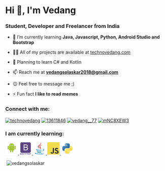 <h1>Hi 👋, I'm Vedang</h1>
<h3>Student, Developer and Freelancer from India</h3>

- 🌱 I’m currently learning **Java, Javascript, Python, Android Studio and Bootstrap**

- 👨‍💻 All of my projects are available at [technovedang.com](VedangSolaskar)

- 📝 Planning to learn C# and Kotlin

- 📫 Reach me at **vedangsolaskar2018@gmail.com**

- 😉 Feel free to message me ;)

- ⚡ Fun fact **I like to read memes**
<h3 align="left">Connect with me:</h3>
<p align="left">
<a href="https://twitter.com/technovedang" target="blank"><img align="center" src="https://raw.githubusercontent.com/rahuldkjain/github-profile-readme-generator/master/src/images/icons/Social/twitter.svg" alt="technovedang" height="30" width="40" /></a>
<a href="https://stackoverflow.com/users/13611846" target="blank"><img align="center" src="https://raw.githubusercontent.com/rahuldkjain/github-profile-readme-generator/master/src/images/icons/Social/stack-overflow.svg" alt="13611846" height="30" width="40" /></a>
<a href="https://instagram.com/vedang__77" target="blank"><img align="center" src="https://raw.githubusercontent.com/rahuldkjain/github-profile-readme-generator/master/src/images/icons/Social/instagram.svg" alt="vedang__77" height="30" width="40" /></a>
<a href="https://discord.gg/mNC8XEW3" target="blank"><img align="center" src="https://raw.githubusercontent.com/rahuldkjain/github-profile-readme-generator/master/src/images/icons/Social/discord.svg" alt="mNC8XEW3" height="30" width="40" /></a>
</p>

<h3 align="left">I am currently learning:</h3>
<p align="left"> <a href="https://developer.android.com" target="_blank"> <img src="https://raw.githubusercontent.com/devicons/devicon/master/icons/android/android-original-wordmark.svg" alt="android" width="40" height="40"/> </a> <a href="https://getbootstrap.com" target="_blank"> <img src="https://raw.githubusercontent.com/devicons/devicon/master/icons/bootstrap/bootstrap-plain-wordmark.svg" alt="bootstrap" width="40" height="40"/> </a> <a href="https://www.java.com" target="_blank"> <img src="https://raw.githubusercontent.com/devicons/devicon/master/icons/java/java-original.svg" alt="java" width="40" height="40"/> </a> <a href="https://developer.mozilla.org/en-US/docs/Web/JavaScript" target="_blank"> <img src="https://raw.githubusercontent.com/devicons/devicon/master/icons/javascript/javascript-original.svg" alt="javascript" width="40" height="40"/> </a> <a href="https://www.python.org" target="_blank"> <img src="https://raw.githubusercontent.com/devicons/devicon/master/icons/python/python-original.svg" alt="python" width="40" height="40"/> </a> </p>

<p>&nbsp;<img align="center" src="https://github-readme-stats.vercel.app/api?username=vedangsolaskar&show_icons=true&locale=en" alt="vedangsolaskar" /></p>
